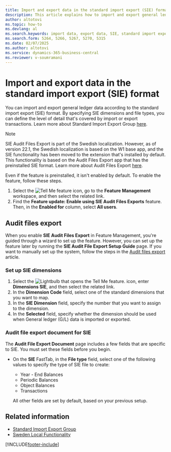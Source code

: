 ```yaml
---
title: Import and export data in the standard import export (SIE) format
description: This article explains how to import and export general ledger data according to the standard import export (SIE) format for Sweden.
author: altotovi
ms.topic: how-to
ms.devlang: al
ms.search.keywords: import data, export data, SIE, standard import export, audit files export
ms.search.form: 5264, 5266, 5267, 5270, 5315
ms.date: 02/07/2025
ms.author: altotovi
ms.service: dynamics-365-business-central
ms.reviewer: v-soumramani
---
```


# Import and export data in the standard import export (SIE) format

You can import and export general ledger data according to the standard import export (SIE) format. By specifying SIE dimensions and file types, you can define the level of detail that's covered by import or export transactions. Learn more about Standard Import Export Group [here](https://go.microsoft.com/fwlink/?LinkID=164870&clcid=0x41d).

> [!NOTE]
> SIE Audit Files Export is part of the Swedish localization. However, as of version 22.1, the Swedish localization is based on the W1 base app, and the SIE functionality has been moved to the extension that's installed by default. This functionality is based on the Audit Files Export app that has the preinstalled SIE format. Learn more about Audit Files Export [here](../../finance-how-to-export-audit-files.md).

Even if the feature is preinstalled, it isn't enabled by default. To enable the feature, follow these steps.

1. Select the ![Tell Me feature](../../media/ui-search/search_small.png "Tell me what you want to do") icon, go to the **Feature Management** workspace, and then select the related link.
1. Find the **Feature update: Enable using SIE Audit Files Exports** feature. Then, in the **Enabled for** column, select **All users**.

## Audit files export

When you enable **SIE Audit Files Export** in Feature Management, you're guided through a wizard to set up the feature. However, you can set up the feature later by running the **SIE Audit File Export Setup Guide** page. If you want to manually set up the system, follow the steps in the [Audit files export](../../finance-how-to-export-audit-files.md) article.

### Set up SIE dimensions

1. Select the ![Lightbulb that opens the Tell Me feature.](../../media/ui-search/search_small.png "Tell me what you want to do") icon, enter **Dimensions SIE**, and then select the related link.
1. In the **Dimension Code** field, select one of the standard dimensions that you want to map.
1. In the **SIE Dimension** field, specify the number that you want to assign to the dimension.
1. In the **Selected** field, specify whether the dimension should be used when General ledger (G/L) data is imported or exported.

### Audit file export document for SIE

The **Audit File Export Document** page includes a few fields that are specific to SIE. You must set these fields before you begin.

- On the **SIE** FastTab, in the **File type** field, select one of the following values to specify the type of SIE file to create:

   - Year - End Balances
   - Periodic Balances
   - Object Balances
   - Transactions

    All other fields are set by default, based on your previous setup.

## Related information

- [Standard Import Export Group](https://go.microsoft.com/fwlink/?LinkID=164870&clcid=0x41d)  
- [Sweden Local Functionality](sweden-local-functionality.md)

[!INCLUDE[footer-include](../../includes/footer-banner.md)]
